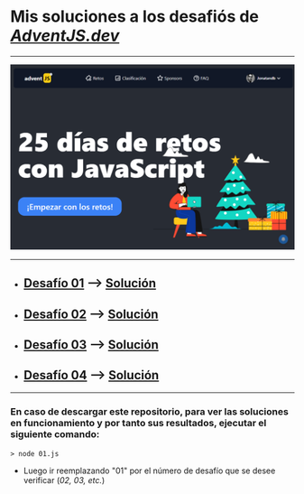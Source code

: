 # Mis soluciones a los desafiós de _[AdventJS.dev](https://adventjs.dev/)_

---

![](./Screenshot_AdventJS.png)

---

- ## [Desafío 01](https://adventjs.dev/challenges/01) --> [Solución](https://codepen.io/Jonatandb/pen/ZEvqVLx)
- ## [Desafío 02](https://adventjs.dev/challenges/02) --> [Solución](https://codepen.io/Jonatandb/pen/gOoBZRP)

- ## [Desafío 03](https://adventjs.dev/challenges/03) --> [Solución](https://codepen.io/Jonatandb/pen/MWrPZoQ)

- ## [Desafío 04](https://adventjs.dev/challenges/04) --> [Solución](https://codepen.io/Jonatandb/pen/VwyEqzZ)

---

### En caso de descargar este repositorio, para ver las soluciones en funcionamiento y por tanto sus resultados, ejecutar el siguiente comando:

    > node 01.js

- Luego ir reemplazando "01" por el número de desafío que se desee verificar (_02, 03, etc._)
